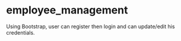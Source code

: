 # employee_management
Using Bootstrap, user can register then login and can update/edit his credentials. 
